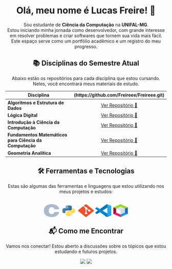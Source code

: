 <div align="center">
</div>
<div align="center">
  <h1>Olá, meu nome é Lucas Freire! 👋</h1>
  <p>
    Sou estudante de <strong>Ciência da Computação</strong> na <strong>UNIFAL-MG</strong>.<br>
    Estou iniciando minha jornada como desenvolvedor, com grande interesse em resolver problemas e criar softwares que tornem sua vida mais fácil.<br>
    Este espaço serve como um portfólio acadêmico e um registro do meu progresso.
  </p>
</div>

<h2 align="center">📚 Disciplinas do Semestre Atual</h2>
<p align="center">
  Abaixo estão os repositórios para cada disciplina que estou cursando. Neles, você encontrará meus materiais de estudo.
</p>
<table align="center">
  <thead>
    <tr>
      <th>Disciplina</th>
      <th>(https://github.com/Freireee/Freireee.git)</th>
    </tr>
  </thead>
  <tbody>
    <tr>
      <td><strong>Algoritmos e Estrutura de Dados</strong></td>
      <td align="center">
        <a href="https://github.com/Freireee/algoritmos-e-estrutura-de-dados">
          Ver Repositório 📁
        </a>
      </td>
    </tr>
    <tr>
      <td><strong>Lógica Digital</strong></td>
      <td align="center">
        <a href="https://github.com/Freireee/logica-digital">
          Ver Repositório 📁
        </a>
      </td>
    </tr>
    <tr>
      <td><strong>Introdução à Ciência da Computação</strong></td>
      <td align="center">
        <a href="https://github.com/Freireee/introducao-a-ciencia-da-computacao">
          Ver Repositório 📁
        </a>
      </td>
    </tr>
    <tr>
      <td><strong>Fundamentos Matemáticos para Ciência da Computação</strong></td>
      <td align="center">
        <a href="https://github.com/Freireee/fundamentos-matematicos-para-cc">
          Ver Repositório 📁
        </a>
      </td>
    </tr>
    <tr>
      <td><strong>Geometria Analítica</strong></td>
      <td align="center">
        <a href="https://github.com/Freireee/geometria-analitica">
          Ver Repositório 📁
        </a>
      </td>
    </tr>
  </tbody>
</table>

<h2 align="center">🛠️ Ferramentas e Tecnologias</h2>
<p align="center">
  Estas são algumas das ferramentas e linguagens que estou utilizando nos meus projetos e estudos:
</p>
<div align="center" style="display: inline_block"><br>
  <img align="center" alt="C" height="40" width="50" src="https://raw.githubusercontent.com/devicons/devicon/master/icons/c/c-original.svg" title="Linguagem C">
  <img align="center" alt="Python" height="40" width="50" src="https://raw.githubusercontent.com/devicons/devicon/master/icons/python/python-original.svg" title="Python">
  <img align="center" alt="Git" height="40" width="50" src="https://raw.githubusercontent.com/devicons/devicon/master/icons/git/git-original.svg" title="Git & GitHub">
  <img align="center" alt="VSCode" height="40" width="50" src="https://raw.githubusercontent.com/devicons/devicon/master/icons/vscode/vscode-original.svg" title="Visual Studio Code">
  <img align="center" alt="NetBeans" height="40" width="50" src="https://raw.githubusercontent.com/devicons/devicon/master/icons/netbeans/netbeans-original.svg" title="NetBeans">
</div>

<h2 align="center">📬 Como me Encontrar</h2>
<div align="center">
  <p>Vamos nos conectar! Estou aberto a discussões sobre os tópicos que estou estudando e futuros projetos.</p>
  <a href="mailto:lucas.mesquita@sou-unifal.edu.br"><img src="https://img.shields.io/badge/-Email-%23333?style=for-the-badge&logo=gmail&logoColor=white" target="_blank"></a>
  <a href="https://www.linkedin.com/in/[seu-usuario-linkedin]" target="_blank"><img src="https://img.shields.io/badge/-LinkedIn-%230077B5?style=for-the-badge&logo=linkedin&logoColor=white" target="_blank"></a>
</div>
